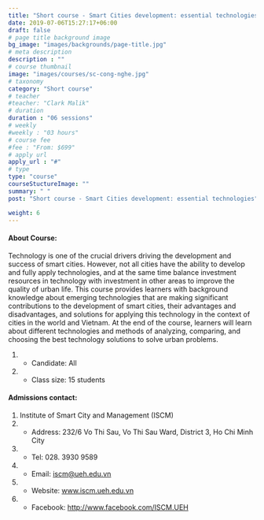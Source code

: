 ```yaml
---
title: "Short course - Smart Cities development: essential technologies"
date: 2019-07-06T15:27:17+06:00
draft: false
# page title background image
bg_image: "images/backgrounds/page-title.jpg"
# meta description
description : ""
# course thumbnail
image: "images/courses/sc-cong-nghe.jpg"
# taxonomy
category: "Short course"
# teacher
#teacher: "Clark Malik"
# duration
duration : "06 sessions"
# weekly
#weekly : "03 hours"
# course fee
#fee : "From: $699"
# apply url
apply_url : "#"
# type
type: "course"
courseStuctureImage: ""
summary: " "
post: "Short course - Smart Cities development: essential technologies"

weight: 6
---
```


#### About Course:

Technology is one of the crucial drivers driving the development and success of smart cities. However, not all cities have the ability to develop and fully apply technologies, and at the same time balance investment resources in technology with investment in other areas to improve the quality of urban life. This course provides learners with background knowledge about emerging technologies that are making significant contributions to the development of smart cities, their advantages and disadvantages, and solutions for applying this technology in the context of cities in the world and Vietnam. At the end of the course, learners will learn about different technologies and methods of analyzing, comparing, and choosing the best technology solutions to solve urban problems.

  
1. * Candidate: All
2. * Class size: 15 students

#### Admissions contact: 
1. Institute of Smart City and Management (ISCM)
2. * Address: 232/6 Vo Thi Sau, Vo Thi Sau Ward, District 3, Ho Chi Minh City
3. * Tel: 028. 3930 9589
3. * Email: iscm@ueh.edu.vn 
3. * Website: www.iscm.ueh.edu.vn
5. * Facebook: http://www.facebook.com/ISCM.UEH
